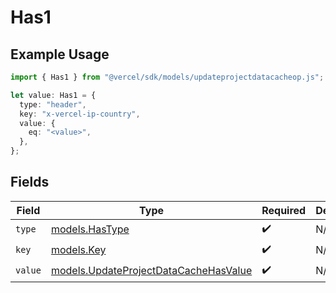 # Has1

## Example Usage

```typescript
import { Has1 } from "@vercel/sdk/models/updateprojectdatacacheop.js";

let value: Has1 = {
  type: "header",
  key: "x-vercel-ip-country",
  value: {
    eq: "<value>",
  },
};
```

## Fields

| Field                                                                                | Type                                                                                 | Required                                                                             | Description                                                                          |
| ------------------------------------------------------------------------------------ | ------------------------------------------------------------------------------------ | ------------------------------------------------------------------------------------ | ------------------------------------------------------------------------------------ |
| `type`                                                                               | [models.HasType](../models/hastype.md)                                               | :heavy_check_mark:                                                                   | N/A                                                                                  |
| `key`                                                                                | [models.Key](../models/key.md)                                                       | :heavy_check_mark:                                                                   | N/A                                                                                  |
| `value`                                                                              | [models.UpdateProjectDataCacheHasValue](../models/updateprojectdatacachehasvalue.md) | :heavy_check_mark:                                                                   | N/A                                                                                  |